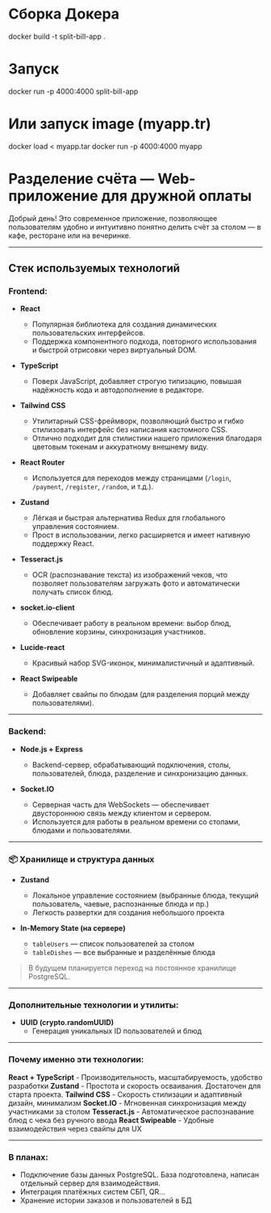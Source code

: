# Сборка Докера
docker build -t split-bill-app .

# Запуск
docker run -p 4000:4000 split-bill-app

# Или запуск image (myapp.tr)
docker load < myapp.tar
docker run -p 4000:4000 myapp



# Разделение счёта — Web-приложение для дружной оплаты

Добрый день! Это современное приложение, позволяющее пользователям удобно и интуитивно понятно делить счёт за столом — в кафе, ресторане или на вечеринке. 

---

## Стек используемых технологий

### Frontend:

- **React**
  - Популярная библиотека для создания динамических пользовательских интерфейсов.
  - Поддержка компонентного подхода, повторного использования и быстрой отрисовки через виртуальный DOM.

- **TypeScript**
  - Поверх JavaScript, добавляет строгую типизацию, повышая надёжность кода и автодополнение в редакторе.

- **Tailwind CSS**
  - Утилитарный CSS-фреймворк, позволяющий быстро и гибко стилизовать интерфейс без написания кастомного CSS.
  - Отлично подходит для стилистики нашего приложения благодаря цветовым токенам и аккуратному внешнему виду.

- **React Router**
  - Используется для переходов между страницами (`/login`, `/payment`, `/register`, `/random`, и т.д.).

- **Zustand**
  - Лёгкая и быстрая альтернатива Redux для глобального управления состоянием.
  - Прост в использовании, легко расширяется и имеет нативную поддержку React.

- **Tesseract.js**
  - OCR (распознавание текста) из изображений чеков, что позволяет пользователям загружать фото и автоматически получать список блюд.

- **socket.io-client**
  - Обеспечивает работу в реальном времени: выбор блюд, обновление корзины, синхронизация участников.

- **Lucide-react**
  - Красивый набор SVG-иконок, минималистичный и адаптивный.

- **React Swipeable**
  - Добавляет свайпы по блюдам (для разделения порций между пользователями).

---

### Backend:

- **Node.js + Express**
  - Backend-сервер, обрабатывающий подключения, столы, пользователей, блюда, разделение и синхронизацию данных.

- **Socket.IO**
  - Серверная часть для WebSockets — обеспечивает двустороннюю связь между клиентом и сервером.
  - Используется для работы в реальном времени со столами, блюдами и пользователями.

---

### 📦 Хранилище и структура данных

- **Zustand**
  - Локальное управление состоянием (выбранные блюда, текущий пользователь, чаевые, распознанные блюда и пр.)
  - Легкость развертки для создания небольшого проекта

- **In-Memory State (на сервере)**
  - `tableUsers` — список пользователей за столом
  - `tableDishes` — все выбранные и разделённые блюда

> В будущем планируется переход на постоянное хранилище PostgreSQL.

---

### Дополнительные технологии и утилиты:

- **UUID (crypto.randomUUID)**
  - Генерация уникальных ID пользователей и блюд

---

### Почему именно эти технологии:

**React + TypeScript** - Производительность, масштабируемость, удобство разработки 
**Zustand** - Простота и скорость осваивания. Достаточен для старта проекта. 
**Tailwind CSS** - Скорость стилизации и адаптивный дизайн, минимализм 
**Socket.IO** - Мгновенная синхронизация между участниками за столом 
**Tesseract.js** - Автоматическое распознавание блюд с чека без ручного ввода 
**React Swipeable** - Удобные взаимодействия через свайпы для UX 

---

### В планах:
- Подключение базы данных PostgreSQL. База подготовлена, написан отдельный сервер для взаимодействия. 
- Интеграция платёжных систем СБП, QR...
- Хранение истории заказов и пользователей в БД


